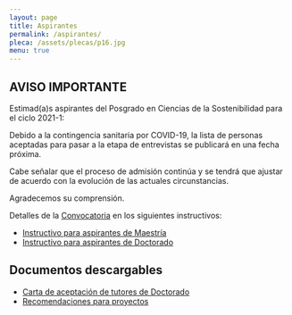 ```yaml
---
layout: page
title: Aspirantes
permalink: /aspirantes/
pleca: /assets/plecas/p16.jpg
menu: true
---
```


## AVISO IMPORTANTE 

Estimad(a)s aspirantes del Posgrado en Ciencias de la Sostenibilidad para el ciclo 2021-1:

Debido a la contingencia sanitaria por COVID-19, la lista de personas aceptadas para pasar a la etapa de entrevistas se publicará en una fecha próxima.  

Cabe señalar que el proceso de admisión continúa y se tendrá que ajustar de acuerdo con la evolución de las actuales circunstancias.

Agradecemos su comprensión.





Detalles de la [Convocatoria](/assets/docs/convocatoria2021-1.pdf) en los siguientes instructivos:

 - [Instructivo para aspirantes de Maestría](/assets/docs/instructivo-maestria.pdf)
 - [Instructivo para aspirantes de Doctorado](/assets/docs/instructivo-doctorado.pdf)


## Documentos descargables

 - [Carta de aceptación de tutores de Doctorado](/assets/formatos/aspirantes/formato_carta_aceptacion_tutor_doctorado.doc)
 - [Recomendaciones para proyectos](/assets/docs/recomendaciones_proyectos_pcs.pdf)

